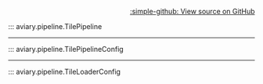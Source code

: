<div style="text-align: right;" markdown>

[:simple-github: View source on GitHub][GitHub]

  [GitHub]: https://github.com/geospaitial-lab/aviary/blob/main/aviary/pipeline/tile_pipeline.py

</div>

::: aviary.pipeline.TilePipeline

---

::: aviary.pipeline.TilePipelineConfig

---

::: aviary.pipeline.TileLoaderConfig
